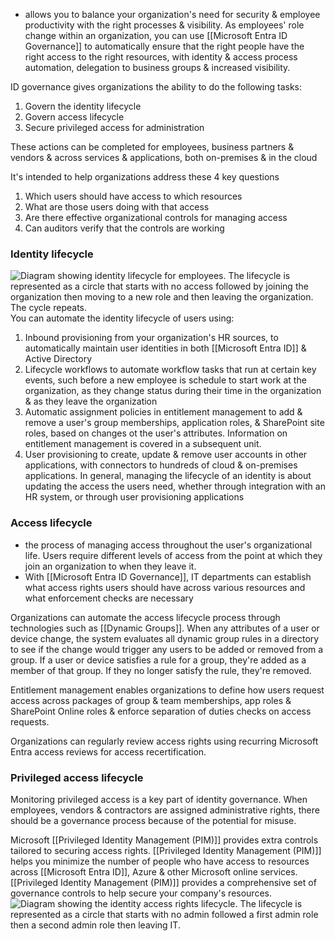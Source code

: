 - allows you to balance your organization's need for security & employee productivity with the right processes & visibility. As employees' role change within an organization, you can use [[Microsoft Entra ID Governance]] to automatically ensure that the right people have the right access to the right resources, with identity & access process automation, delegation to business groups & increased visibility.

ID governance gives organizations the ability to do the following tasks:
1. Govern the identity lifecycle
2. Govern access lifecycle
3. Secure privileged access for administration

These actions can be completed for employees, business partners & vendors & across services & applications, both on-premises & in the cloud

It's intended to help organizations address these 4 key questions
1. Which users should have access to which resources
2. What are those users doing with that access
3. Are there effective organizational controls for managing access
4. Can auditors verify that the controls are working
### Identity lifecycle
 ![Diagram showing identity lifecycle for employees. The lifecycle is represented as a circle that starts with no access followed by joining the organization then moving to a new role and then leaving the organization. The cycle repeats.](https://learn.microsoft.com/en-us/training/wwl-sci/describe-identity-protection-governance-capabilities/media/2-identify-lifecycle-management-v3.png)
You can automate the identity lifecycle of users using:
1. Inbound provisioning from your organization's HR sources, to automatically maintain user identities in both [[Microsoft Entra ID]] & Active Directory
2. Lifecycle workflows to automate workflow tasks that run at certain key events, such before a new employee is schedule to start work at the organization, as they change status during their time in the organization & as they leave the organization
3. Automatic assignment policies in entitlement management to add & remove a user's group memberships, application roles, & SharePoint site roles, based on changes ot the user's attributes. Information on entitlement management is covered in a subsequent unit.
4. User provisioning to create, update & remove user accounts in other applications, with connectors to hundreds of cloud & on-premises applications.
In general, managing the lifecycle of an identity is about updating the access the users need, whether through integration with an HR system, or through user provisioning applications
### Access lifecycle
- the process of managing access throughout the user's organizational life. Users require different levels of access from the point at which they join an organization to when they leave it.
- With [[Microsoft Entra ID Governance]], IT departments can establish what access rights users should have across various resources and what enforcement checks are necessary

Organizations can automate the access lifecycle process through technologies such as [[Dynamic Groups]]. When any attributes of a user or device change, the system evaluates all dynamic group rules in a directory to see if the change would trigger any users to be added or removed from a group. If a user or device satisfies a rule for a group, they're added as a member of that group. If they no longer satisfy the rule, they're removed.

Entitlement management enables organizations to define how users request access across packages of group & team memberships, app roles & SharePoint Online roles & enforce separation of duties checks on access requests.

Organizations can regularly review access rights using recurring Microsoft Entra access reviews for access recertification.
### Privileged access lifecycle
Monitoring privileged access is a key part of identity governance. When employees, vendors & contractors are assigned administrative rights, there should be a governance process because of the potential for misuse.

Microsoft [[Privileged Identity Management (PIM)]] provides extra controls tailored to securing access rights. [[Privileged Identity Management (PIM)]] helps you minimize the number of people who have access to resources across [[Microsoft Entra ID]], Azure & other Microsoft online services. [[Privileged Identity Management (PIM)]] provides a comprehensive set of governance controls to help secure your company's resources.![Diagram showing the identity access rights lifecycle. The lifecycle is represented as a circle that starts with no admin followed a first admin role then a second admin role then leaving IT.](https://learn.microsoft.com/en-us/training/wwl-sci/describe-identity-protection-governance-capabilities/media/privileged-access-lifecycle.png)